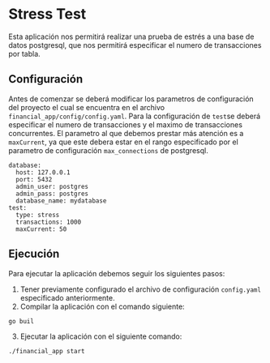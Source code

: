 # Stress Test

Esta aplicación nos permitirá realizar una prueba de estrés a una base de datos postgresql, que nos permitirá especificar el numero de transacciones por tabla.

## Configuración

Antes de comenzar se deberá modificar los parametros de configuración del proyecto el cual se encuentra en el archivo `financial_app/config/config.yaml`.
Para la configuración de `test`se deberá especificar el numero de transacciones y el maximo de transacciones concurrentes. El parametro al que debemos prestar más atención es a `maxCurrent`, ya que este debera estar en el rango especificado por el parametro de configuración `max_connections` de postgresql.

```
database:
  host: 127.0.0.1
  port: 5432
  admin_user: postgres
  admin_pass: postgres
  database_name: mydatabase
test:
  type: stress
  transactions: 1000
  maxCurrent: 50
```

## Ejecución

Para ejecutar la aplicación debemos seguir los siguientes pasos:
1. Tener previamente configurado el archivo de configuración `config.yaml` especificado anteriormente.
2. Compilar la aplicación con el comando siguiente:
```
go buil
```
3. Ejecutar la aplicación con el siguiente comando:
```
./financial_app start
```

